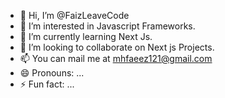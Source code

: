 - 👋 Hi, I’m @FaizLeaveCode
- 👀 I’m interested in Javascript Frameworks.
- 🌱 I’m currently learning Next Js.
- 💞️ I’m looking to collaborate on Next js Projects.
- 📫 You can mail me at mhfaeez121@gmail.com
- 😄 Pronouns: ...
- ⚡ Fun fact: ...

<!---
FaizLeaveCode/FaizLeaveCode is a ✨ special ✨ repository because its `README.md` (this file) appears on your GitHub profile.
You can click the Preview link to take a look at your changes.
--->
